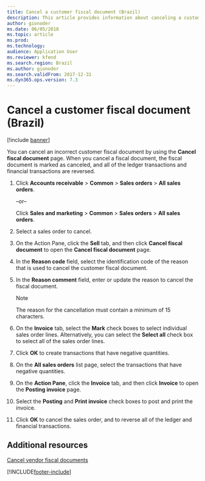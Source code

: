 ```yaml
---
title: Cancel a customer fiscal document (Brazil)
description: This article provides information about canceling a customer fiscal document for Brazil.
author: gionoder
ms.date: 06/05/2018
ms.topic: article
ms.prod: 
ms.technology: 
audience: Application User
ms.reviewer: kfend
ms.search.region: Brazil
ms.author: gionoder
ms.search.validFrom: 2017-12-31
ms.dyn365.ops.version: 7.3
---
```


# Cancel a customer fiscal document (Brazil)

[!include [banner](../../includes/banner.md)]

You can cancel an incorrect customer fiscal document by using the **Cancel fiscal document** page. When you cancel a fiscal document, the fiscal document is marked as canceled, and all of the ledger transactions and financial transactions are reversed.

1.  Click **Accounts receivable** \> **Common** \> **Sales orders** \> **All sales orders**.
    
    –or–
    
    Click **Sales and marketing** \> **Common** \> **Sales orders** \> **All sales orders**.

2.  Select a sales order to cancel.

3.  On the Action Pane, click the **Sell** tab, and then click **Cancel fiscal document** to open the **Cancel fiscal document** page. 

4.  In the **Reason code** field, select the identification code of the reason that is used to cancel the customer fiscal document.

5.  In the **Reason comment** field, enter or update the reason to cancel the fiscal document.

    > [!NOTE]
    > The reason for the cancellation must contain a minimum of 15 characters.

6.  On the **Invoice** tab, select the **Mark** check boxes to select individual sales order lines. Alternatively, you can select the **Select all** check box to select all of the sales order lines.

7.  Click **OK** to create transactions that have negative quantities.

8.  On the **All sales orders** list page, select the transactions that have negative quantities.

9.  On the **Action Pane**, click the **Invoice** tab, and then click **Invoice** to open the **Posting invoice** page.

10. Select the **Posting** and **Print invoice** check boxes to post and print the invoice.

11. Click **OK** to cancel the sales order, and to reverse all of the ledger and financial transactions.

## Additional resources

[Cancel vendor fiscal documents](latam-bra-cancel-vendor-fiscal-documents.md)


[!INCLUDE[footer-include](../../../includes/footer-banner.md)]
